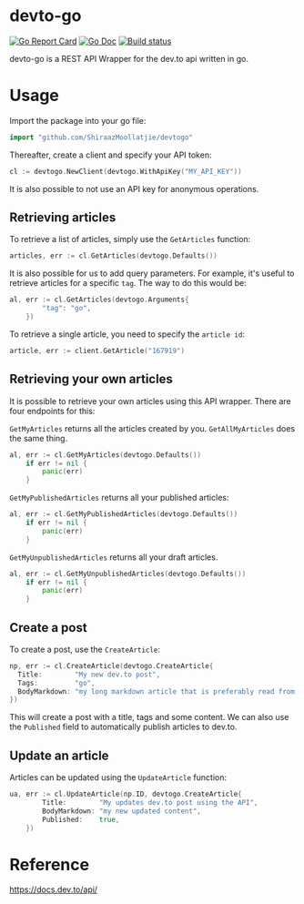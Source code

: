 # devto-go
[![Go Report Card](https://goreportcard.com/badge/github.com/ShiraazMoollatjie/devtogo?style=flat-square)](https://goreportcard.com/report/github.com/ShiraazMoollatjie/devtogo)
[![Go Doc](https://img.shields.io/badge/godoc-reference-blue.svg?style=flat-square)](http://godoc.org/github.com/ShiraazMoollatjie/devtogo)
[![Build status](https://ci.appveyor.com/api/projects/status/qiyndko2krd4ltep?svg=true)](https://ci.appveyor.com/project/ShiraazMoollatjie/devtogo)

devto-go is a REST API Wrapper for the dev.to api written in go.

# Usage

Import the package into your go file:

```go
import "github.com/ShiraazMoollatjie/devtogo"
```

Thereafter, create a client and specify your API token:
```go
cl := devtogo.NewClient(devtogo.WithApiKey("MY_API_KEY"))
```

It is also possible to not use an API key for anonymous operations.

## Retrieving articles
To retrieve a list of articles, simply use the `GetArticles` function:
```go
articles, err := cl.GetArticles(devtogo.Defaults())
```
It is also possible for us to add query parameters. For example, it's useful to retrieve articles for a specific `tag`.
The way to do this would be:
```go
al, err := cl.GetArticles(devtogo.Arguments{
		"tag": "go",
	})
```

To retrieve a single article, you need to specify the `article id`:
```go
article, err := client.GetArticle("167919")
```

## Retrieving your own articles

It is possible to retrieve your own articles using this API wrapper. There are four endpoints for this:

`GetMyArticles` returns all the articles created by you. `GetAllMyArticles` does the same thing.
```go
al, err := cl.GetMyArticles(devtogo.Defaults())
	if err != nil {
		panic(err)
	}
```

`GetMyPublishedArticles` returns all your published articles: 
```go
al, err := cl.GetMyPublishedArticles(devtogo.Defaults())
	if err != nil {
		panic(err)
	}
```

`GetMyUnpublishedArticles` returns all your draft articles.
```go
al, err := cl.GetMyUnpublishedArticles(devtogo.Defaults())
	if err != nil {
		panic(err)
	}
```

## Create a post
To create a post, use the `CreateArticle`:
```go
np, err := cl.CreateArticle(devtogo.CreateArticle{
  Title:        "My new dev.to post",
  Tags:         "go",
  BodyMarkdown: "my long markdown article that is preferably read from a file",
})
```
This will create a post with a title, tags and some content. We can also use the `Published` field to automatically
publish articles to dev.to.

## Update an article
Articles can be updated using the  `UpdateArticle` function:
```go
ua, err := cl.UpdateArticle(np.ID, devtogo.CreateArticle{
		Title:        "My updates dev.to post using the API",
		BodyMarkdown: "my new updated content",
		Published:    true,
	})
```

# Reference
https://docs.dev.to/api/